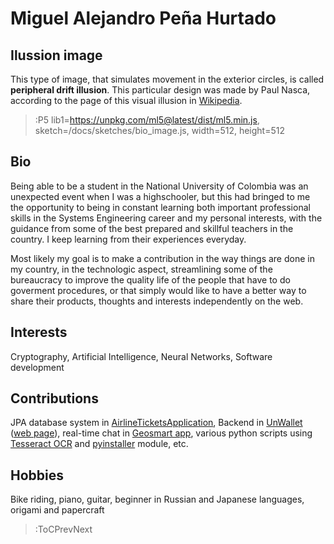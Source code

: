 # Miguel Alejandro Peña Hurtado

## Ilussion image

This type of image, that simulates movement in the exterior circles, is called **peripheral drift illusion**. This particular design was made by Paul Nasca, according to the page of this visual illusion in [Wikipedia](https://en.wikipedia.org/wiki/Peripheral_drift_illusion).

> :P5 lib1=https://unpkg.com/ml5@latest/dist/ml5.min.js, sketch=/docs/sketches/bio_image.js, width=512, height=512

## Bio
Being able to be a student in the National University of Colombia was an unexpected event when I was a highschooler, but this had bringed to me the opportunity to being in constant learning both important professional skills in the Systems Engineering career and my personal interests, with the guidance from some of the best prepared and skillful teachers in the country. I keep learning from their experiences everyday.

Most likely my goal is to make a contribution in the way things are done in my country, in the technologic aspect, streamlining some of the bureaucracy to improve the quality life of the people that have to do goverment procedures, or that simply would like to have a better way to share their products, thoughts and interests independently on the web.

## Interests

Cryptography, Artificial Intelligence, Neural Networks, Software development

## Contributions

JPA database system in [AirlineTicketsApplication](https://github.com/nicrodriguezval/AirlineTicketsApplication), Backend in [UnWallet](https://github.com/un-ingesoftII-grupo6) ([web page](http://un-wallet-app.herokuapp.com/)), real-time chat in [Geosmart app](https://github.com/GEGOSMART), various python scripts using [Tesseract OCR](https://en.wikipedia.org/wiki/Tesseract_(software)) and [pyinstaller](https://pypi.org/project/pyinstaller/) module, etc.

## Hobbies

Bike riding, piano, guitar, beginner in Russian and Japanese languages, origami and papercraft

> :ToCPrevNext